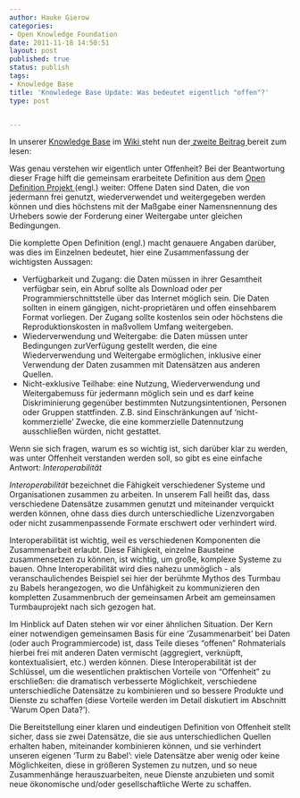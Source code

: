```yaml
---
author: Hauke Gierow
categories:
- Open Knowledge Foundation
date: 2011-11-18 14:50:51
layout: post
published: true
status: publish
tags:
- Knowledge Base
title: 'Knowledege Base Update: Was bedeutet eigentlich "offen"?'
type: post


---
```


In unserer [Knowledge Base](http://wiki.okfn.de/KnowledgeBase) im [Wiki ](http://wiki.okfn.de)steht nun der[ zweite Beitrag ](http://wiki.okfn.de/Wasmeintoffenheit)bereit zum lesen:

Was genau verstehen wir eigentlich unter Offenheit? Bei der Beantwortung dieser Frage hilft die gemeinsam erarbeitete Definition aus dem [Open Definition Projekt ](http://opendefinition.org)(engl.) weiter: Offene Daten sind Daten, die von jedermann frei genutzt, wiederverwendet und weitergegeben werden können und dies höchstens mit der Maßgabe einer Namensnennung des Urhebers sowie der Forderung einer Weitergabe unter gleichen Bedingungen.

Die komplette Open Definition (engl.) macht genauere Angaben darüber, was dies im Einzelnen bedeutet, hier eine Zusammenfassung der wichtigsten Aussagen:

  * Verfügbarkeit und Zugang: die Daten müssen in ihrer Gesamtheit verfügbar sein, ein Abruf sollte als Download oder per Programmierschnittstelle über das Internet möglich sein. Die Daten sollten in einem gängigen, nicht-proprietären und offen einsehbarem Format vorliegen. Der Zugang sollte kostenlos sein oder höchstens die Reproduktionskosten in maßvollem Umfang weitergeben.
  * Wiederverwendung und Weitergabe: die Daten müssen unter Bedingungen zurVerfügung gestellt werden, die eine Wiederverwendung und Weitergabe ermöglichen, inklusive einer Verwendung der Daten zusammen mit Datensätzen aus anderen Quellen.
  * Nicht-exklusive Teilhabe: eine Nutzung, Wiederverwendung und Weitergabemuss für jedermann möglich sein und es darf keine Diskriminierung gegenüber bestimmten Nutzungsintentionen, Personen oder Gruppen stattfinden. Z.B. sind Einschränkungen auf ‘nicht-kommerzielle’ Zwecke, die eine kommerzielle Datennutzung ausschließen würden, nicht gestattet.

Wenn sie sich fragen, warum es so wichtig ist, sich darüber klar zu werden, was unter Offenheit verstanden werden soll, so gibt es eine einfache Antwort: _Interoperabilität_

_Interoperabilität_ bezeichnet die Fähigkeit verschiedener Systeme und Organisationen zusammen zu arbeiten. In unserem Fall heißt das, dass verschiedene Datensätze zusammen genutzt und miteinander verquickt werden können, ohne dass dies durch unterschiedliche Lizenzvorgaben oder nicht zusammenpassende Formate erschwert oder verhindert wird.

Interoperabilität ist wichtig, weil es verschiedenen Komponenten die Zusammenarbeit erlaubt. Diese Fähigkeit, einzelne Bausteine zusammensetzen zu können, ist wichtig, um große, komplexe Systeme zu bauen. Ohne Interoperabilität wird dies nahezu unmöglich - als veranschaulichendes Beispiel sei hier der berühmte Mythos des Turmbau zu Babels herangezogen, wo die Unfähigkeit zu kommunizieren den kompletten Zusammenbruch der gemeinsamen Arbeit am gemeinsamen Turmbauprojekt nach sich gezogen hat.

Im Hinblick auf Daten stehen wir vor einer ähnlichen Situation. Der Kern einer notwendigen gemeinsamen Basis für eine ‘Zusammenarbeit’ bei Daten (oder auch Programmiercode) ist, dass Teile dieses “offenen” Rohmaterials hierbei frei mit anderen Daten vermischt (aggregiert, verknüpft, kontextualisiert, etc.) werden können. Diese Interoperabilität ist der Schlüssel, um die wesentlichen praktischen Vorteile von “Offenheit” zu erschließen: die dramatisch verbesserte Möglichkeit, verschiedene unterschiedliche Datensätze zu kombinieren und so bessere Produkte und Dienste zu schaffen (diese Vorteile werden im Detail diskutiert im Abschnitt ‘Warum Open Data?’).

Die Bereitstellung einer klaren und eindeutigen Definition von Offenheit stellt sicher, dass sie zwei Datensätze, die sie aus unterschiedlichen Quellen erhalten haben, miteinander kombinieren können, und sie verhindert unseren eigenen ‘Turm zu Babel’: viele Datensätze aber wenig oder keine Möglichkeiten, diese in größeren Systemen zu nutzen, und so neue Zusammenhänge herauszuarbeiten, neue Dienste anzubieten und somit neue ökonomische und/oder gesellschaftliche Werte zu schaffen.